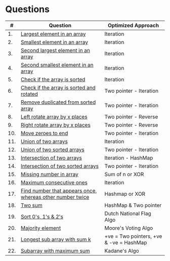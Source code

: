 # Questions

| **#** | **Question**                                                                                                                              | **Optimized Approach**                  |
| ----- | ----------------------------------------------------------------------------------------------------------------------------------------- | --------------------------------------- |
| 1.    | [Largest element in an array](https://github.com/ssm0801/DSA-using-Java/blob/master/Arrays/Question1.java)                                | Iteration                               |
| 2.    | [Smallest element in an array](https://github.com/ssm0801/DSA-using-Java/blob/master/Arrays/Question1.java)                               | Iteration                               |
| 3.    | [Second largest element in an array](https://github.com/ssm0801/DSA-using-Java/blob/master/Arrays/Question2.java)                         | Iteration                               |
| 4.    | [Second smallest element in an array](https://github.com/ssm0801/DSA-using-Java/blob/master/Arrays/Question2.java)                        | Iteration                               |
| 5.    | [Check if the array is sorted](https://github.com/ssm0801/DSA-using-Java/blob/master/Arrays/Question6.java)                               | Iteration                               |
| 6.    | [Check if the array is sorted and rotated](https://github.com/ssm0801/DSA-using-Java/blob/master/Arrays/Question6.java)                   | Two pointer - Iteration                 |
| 7.    | [Remove duplicated from sorted array](https://github.com/ssm0801/DSA-using-Java/blob/master/Arrays/Question3.java)                        | Two pointer - Iteration                 |
| 8.    | [Left rotate array by x places](https://github.com/ssm0801/DSA-using-Java/blob/master/Arrays/Question4.java)                              | Two pointer - Reverse                   |
| 9.    | [Right rotate array by x places](https://github.com/ssm0801/DSA-using-Java/blob/master/Arrays/Question4.java)                             | Two pointer - Reverse                   |
| 10.   | [Move zeroes to end](https://github.com/ssm0801/DSA-using-Java/blob/master/Arrays/Question5.java)                                         | Two pointer - Iteration                 |
| 11.   | [Union of two arrays](https://github.com/ssm0801/DSA-using-Java/blob/master/Arrays/Question7.java)                                        | Iteration                               |
| 12.   | [Union of two sorted arrays](https://github.com/ssm0801/DSA-using-Java/blob/master/Arrays/Question7.java)                                 | Two pointer - Iteration                 |
| 13.   | [Intersection of two arrays](https://github.com/ssm0801/DSA-using-Java/blob/master/Arrays/Question8.java)                                 | Iteration - HashMap                     |
| 14.   | [Intersection of two sorted arrays](https://github.com/ssm0801/DSA-using-Java/blob/master/Arrays/Question8.java)                          | Two pointer - Iteration                 |
| 15.   | [Missing number in array](https://github.com/ssm0801/DSA-using-Java/blob/master/Arrays/Question9.java)                                    | Sum of n or XOR                         |
| 16.   | [Maximum consecutive ones](https://github.com/ssm0801/DSA-using-Java/blob/master/Arrays/Question10.java)                                  | Iteration                               |
| 17.   | [Find number that appears once, whereas other number twice](https://github.com/ssm0801/DSA-using-Java/blob/master/Arrays/Question11.java) | Hashmap or XOR                          |
| 18.   | [Two sum](https://github.com/ssm0801/DSA-using-Java/blob/master/Arrays/Question13.java)                                                   | HashMap & Two pointer                   |
| 19.   | [Sort 0's, 1's & 2's](https://github.com/ssm0801/DSA-using-Java/blob/master/Arrays/Question14.java)                                       | Dutch National Flag Algo                |
| 20.   | [Majority element](https://github.com/ssm0801/DSA-using-Java/blob/master/Arrays/Question15.java)                                          | Moore's Voting Algo                     |
| 21.   | [Longest sub array with sum k](https://github.com/ssm0801/DSA-using-Java/blob/master/Arrays/Question12.java)                              | +ve = Two pointers, +ve & -ve = HashMap |
| 22.   | [Subarray with maximum sum](https://github.com/ssm0801/DSA-using-Java/blob/master/Arrays/Question16.java)                                 | Kadane's Algo                           |
